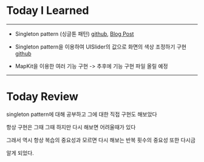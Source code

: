 # Today I Learned

---

- Singleton pattern (싱글톤 패턴) [github](https://github.com/VincentGeranium/VincentGeranium.github.io/blob/master/_posts/2019-05-10-Singleton-Study.markdown), [Blog Post](https://vincentgeranium.github.io/ios,/swift/2019/05/10/Singleton-Study.html)

- Singleton pattern을 이용하여 UISlider의 값으로 화면의 색상 조정하기 구현 [github](https://github.com/VincentGeranium/Swift-Study/tree/master/2019-05-10-UISlider-Study)

- MapKit을 이용한 여러 기능 구현 -> 추후에 기능 구현 파일 올릴 예정

---

# Today Review

singleton pattern에 대해 공부하고 그에 대한 직접 구현도 해보았다

항상 구현은 그때 그때 하지만 다시 해보면 어려울때가 있다

그래서 역시 항상 복습의 중요성과 모르면 다시 해보는 반복 횟수의 중요성 또한 다시금

알게 되었다.